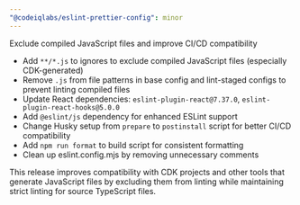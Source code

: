 ```yaml
---
"@codeiqlabs/eslint-prettier-config": minor
---
```


Exclude compiled JavaScript files and improve CI/CD compatibility

- Add `**/*.js` to ignores to exclude compiled JavaScript files (especially CDK-generated)
- Remove `.js` from file patterns in base config and lint-staged configs to prevent linting compiled files
- Update React dependencies: `eslint-plugin-react@7.37.0`, `eslint-plugin-react-hooks@5.0.0`
- Add `@eslint/js` dependency for enhanced ESLint support
- Change Husky setup from `prepare` to `postinstall` script for better CI/CD compatibility
- Add `npm run format` to build script for consistent formatting
- Clean up eslint.config.mjs by removing unnecessary comments

This release improves compatibility with CDK projects and other tools that generate JavaScript files by excluding them from linting while maintaining strict linting for source TypeScript files.
